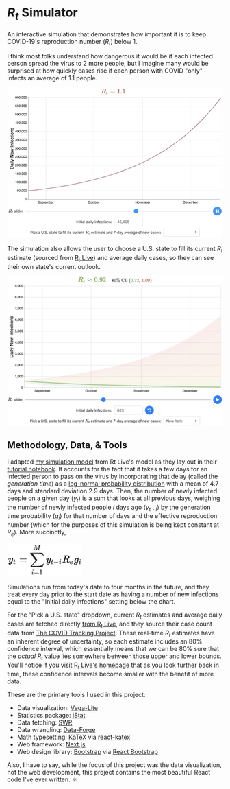 # <var>R<sub>t</sub></var> Simulator

An interactive simulation that demonstrates how important it is to keep COVID-19's reproduction number (<var>R<sub>t</sub></var>) below 1.

I think most folks understand how dangerous it would be if each infected person spread the virus to 2 more people, but I imagine many would be surprised at how quickly cases rise if each person with COVID "only" infects an average of 1.1 people.

![A preview of the animated Rt simulation chart, showing the 13-fold growth of new cases in the next four months if Rt = 1.1, then moving to show how quickly new cases shrink if Rt = 0.9.](/public/preview.gif)

The simulation also allows the user to choose a U.S. state to fill its current <var>R<sub>t</sub></var> estimate (sourced from [R<sub>t</sub> Live](https://rt.live/)) and average daily cases, so they can see their own state's current outlook.

![A similar chart showing the projection of the next four months given the State of New York's current Rt estimate and average daily cases. At the time of this screenshot, the median Rt estimate was 0.92, with an 80% confidence interval between 0.73 and 1.09.](/public/preview-ny.png)

## Methodology, Data, & Tools

I adapted [my simulation model](https://github.com/tywmick/rt-simulator/blob/master/model.js) from Rt Live's model as they lay out in their [tutorial notebook](https://github.com/rtcovidlive/covid-model/blob/master/tutorial.ipynb). It accounts for the fact that it takes a few days for an infected person to pass on the virus by incorporating that delay (called the _generation time_) as a [log-normal probability distribution](https://en.wikipedia.org/wiki/Log-normal_distribution) with a mean of 4.7 days and standard deviation 2.9 days. Then, the number of newly infected people on a given day (<var>y<sub>t</sub></var>) is a sum that looks at all previous days, weighing the number of newly infected people <var>i</var> days ago (<var>y<sub>t - i</sub></var>​) by the generation time probability (<var>g<sub>i</sub></var>​) for that number of days and the effective reproduction number (which for the purposes of this simulation is being kept constant at <var>R<sub>e</sub></var>​). More succinctly,

![y_t = sum_{i = 1}^{M}{y_(t - 1) R_e g_i}](/public/summation.png)

Simulations run from today's date to four months in the future, and they treat every day prior to the start date as having a number of new infections equal to the "Initial daily infections" setting below the chart.

For the "Pick a U.S. state" dropdown, current <var>R<sub>t</sub></var> estimates and average daily cases are fetched directly [from R<sub>t</sub> Live](https://rt.live/#footer), and they source their case count data from [The COVID Tracking Project](https://covidtracking.com/). These real-time <var>R<sub>t</sub></var> estimates have an inherent degree of uncertainty, so each estimate includes an 80% confidence interval, which essentially means that we can be 80% sure that the _actual_ <var>R<sub>t</sub></var> value lies somewhere between those upper and lower bounds. You'll notice if you visit [R<sub>t</sub> Live's homepage](https://rt.live/) that as you look further back in time, these confidence intervals become smaller with the benefit of more data.

These are the primary tools I used in this project:

- Data visualization: [Vega-Lite](https://vega.github.io/vega-lite/)
- Statistics package: [jStat](http://www.jstat.org/)
- Data fetching: [SWR](https://swr.vercel.app/)
- Data wrangling: [Data-Forge](http://www.data-forge-js.com/)
- Math typesetting: [KaTeX](https://katex.org/) via [react-katex](https://github.com/MatejBransky/react-katex)
- Web framework: [Next.js](https://nextjs.org/)
- Web design library: [Bootstrap](https://getbootstrap.com/) via [React Bootstrap](https://react-bootstrap.github.io/)

Also, I have to say, while the focus of this project was the data visualization, not the web development, this project contains the most beautiful React code I've ever written. ⚛️
